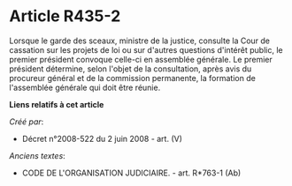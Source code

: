 # Article R435-2

Lorsque le garde des sceaux, ministre de la justice, consulte la Cour de cassation sur les projets de loi ou sur d'autres
questions d'intérêt public, le premier président convoque celle-ci en assemblée générale. Le premier président détermine,
selon l'objet de la consultation, après avis du procureur général et de la commission permanente, la formation de l'assemblée
générale qui doit être réunie.

**Liens relatifs à cet article**

_Créé par_:

  - Décret n°2008-522 du 2 juin 2008 - art. (V)

_Anciens textes_:

  - CODE DE L'ORGANISATION JUDICIAIRE. - art. R*763-1 (Ab)
